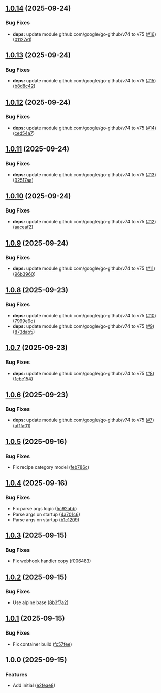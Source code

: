 ## [1.0.14](https://github.com/timo-reymann/mealie-webhook-handler/compare/v1.0.13...v1.0.14) (2025-09-24)


### Bug Fixes

* **deps:** update module github.com/google/go-github/v74 to v75 ([#16](https://github.com/timo-reymann/mealie-webhook-handler/issues/16)) ([01127e1](https://github.com/timo-reymann/mealie-webhook-handler/commit/01127e1a394cf71ba5999e69b605c7ce289cd482))

## [1.0.13](https://github.com/timo-reymann/mealie-webhook-handler/compare/v1.0.12...v1.0.13) (2025-09-24)


### Bug Fixes

* **deps:** update module github.com/google/go-github/v74 to v75 ([#15](https://github.com/timo-reymann/mealie-webhook-handler/issues/15)) ([b8d8c42](https://github.com/timo-reymann/mealie-webhook-handler/commit/b8d8c420b58442718dcb62af19928f1b289e1dbd))

## [1.0.12](https://github.com/timo-reymann/mealie-webhook-handler/compare/v1.0.11...v1.0.12) (2025-09-24)


### Bug Fixes

* **deps:** update module github.com/google/go-github/v74 to v75 ([#14](https://github.com/timo-reymann/mealie-webhook-handler/issues/14)) ([ced54a7](https://github.com/timo-reymann/mealie-webhook-handler/commit/ced54a77f8fdf62a4c96045932abb3ed374932ee))

## [1.0.11](https://github.com/timo-reymann/mealie-webhook-handler/compare/v1.0.10...v1.0.11) (2025-09-24)


### Bug Fixes

* **deps:** update module github.com/google/go-github/v74 to v75 ([#13](https://github.com/timo-reymann/mealie-webhook-handler/issues/13)) ([92517aa](https://github.com/timo-reymann/mealie-webhook-handler/commit/92517aab9f70c34990582b65a083a6c8bc40ad1d))

## [1.0.10](https://github.com/timo-reymann/mealie-webhook-handler/compare/v1.0.9...v1.0.10) (2025-09-24)


### Bug Fixes

* **deps:** update module github.com/google/go-github/v74 to v75 ([#12](https://github.com/timo-reymann/mealie-webhook-handler/issues/12)) ([aaceaf2](https://github.com/timo-reymann/mealie-webhook-handler/commit/aaceaf2886f2297a3bd94b937dc7f8faf51d5a77))

## [1.0.9](https://github.com/timo-reymann/mealie-webhook-handler/compare/v1.0.8...v1.0.9) (2025-09-24)


### Bug Fixes

* **deps:** update module github.com/google/go-github/v74 to v75 ([#11](https://github.com/timo-reymann/mealie-webhook-handler/issues/11)) ([96b3960](https://github.com/timo-reymann/mealie-webhook-handler/commit/96b3960c47e504b2a110a302b4929443b7304b72))

## [1.0.8](https://github.com/timo-reymann/mealie-webhook-handler/compare/v1.0.7...v1.0.8) (2025-09-23)


### Bug Fixes

* **deps:** update module github.com/google/go-github/v74 to v75 ([#10](https://github.com/timo-reymann/mealie-webhook-handler/issues/10)) ([7999e9d](https://github.com/timo-reymann/mealie-webhook-handler/commit/7999e9dc7eac8126f0ced5150c98415c4545f998))
* **deps:** update module github.com/google/go-github/v74 to v75 ([#9](https://github.com/timo-reymann/mealie-webhook-handler/issues/9)) ([873dab5](https://github.com/timo-reymann/mealie-webhook-handler/commit/873dab5284b695ddfaa8af7e7a16e53870f88366))

## [1.0.7](https://github.com/timo-reymann/mealie-webhook-handler/compare/v1.0.6...v1.0.7) (2025-09-23)


### Bug Fixes

* **deps:** update module github.com/google/go-github/v74 to v75 ([#8](https://github.com/timo-reymann/mealie-webhook-handler/issues/8)) ([1cbe154](https://github.com/timo-reymann/mealie-webhook-handler/commit/1cbe15443b3db89c67db14852908aa62ce4f4a44))

## [1.0.6](https://github.com/timo-reymann/mealie-webhook-handler/compare/v1.0.5...v1.0.6) (2025-09-23)


### Bug Fixes

* **deps:** update module github.com/google/go-github/v74 to v75 ([#7](https://github.com/timo-reymann/mealie-webhook-handler/issues/7)) ([af1fa01](https://github.com/timo-reymann/mealie-webhook-handler/commit/af1fa015a73dccee80f6cb67ca7afca791d1e7e8))

## [1.0.5](https://github.com/timo-reymann/mealie-webhook-handler/compare/v1.0.4...v1.0.5) (2025-09-16)


### Bug Fixes

* Fix recipe category model ([feb786c](https://github.com/timo-reymann/mealie-webhook-handler/commit/feb786ce518e61321de201904c6c5336ce23eded))

## [1.0.4](https://github.com/timo-reymann/mealie-webhook-handler/compare/v1.0.3...v1.0.4) (2025-09-16)


### Bug Fixes

* Fix parse args logic ([5c92abb](https://github.com/timo-reymann/mealie-webhook-handler/commit/5c92abba7cc93ce470f60cc26833c71c56b5f4d0))
* Parse args on startup ([4a701c6](https://github.com/timo-reymann/mealie-webhook-handler/commit/4a701c6cd613ea91c5da3666ed8cb509885a8b94))
* Parse args on startup ([b1c1209](https://github.com/timo-reymann/mealie-webhook-handler/commit/b1c1209e615c7395c88f6f2d0b6a32687c39051b))

## [1.0.3](https://github.com/timo-reymann/mealie-webhook-handler/compare/v1.0.2...v1.0.3) (2025-09-15)


### Bug Fixes

* Fix webhook handler copy ([f006483](https://github.com/timo-reymann/mealie-webhook-handler/commit/f00648361e3ebc07c0bc7fadf16bfaa41ca4e963))

## [1.0.2](https://github.com/timo-reymann/mealie-webhook-handler/compare/v1.0.1...v1.0.2) (2025-09-15)


### Bug Fixes

* Use alpine base ([8b3f7a2](https://github.com/timo-reymann/mealie-webhook-handler/commit/8b3f7a2cbb03cbbd292d42904cc5e350282e1cd3))

## [1.0.1](https://github.com/timo-reymann/mealie-webhook-handler/compare/v1.0.0...v1.0.1) (2025-09-15)


### Bug Fixes

* Fix container build ([fc57fee](https://github.com/timo-reymann/mealie-webhook-handler/commit/fc57feeed30207117876af3feb138eccd9d7005d))

## 1.0.0 (2025-09-15)


### Features

* Add initial ([e2feae8](https://github.com/timo-reymann/mealie-webhook-handler/commit/e2feae89d012461bdc05895e56eedde819b654e6))

